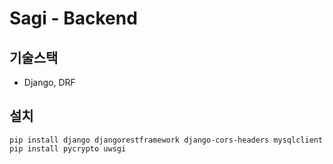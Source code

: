 
# Sagi - Backend

## 기술스택
* Django, DRF

## 설치
```
pip install django djangorestframework django-cors-headers mysqlclient
pip install pycrypto uwsgi
```
